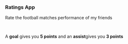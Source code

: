 ### Ratings App

Rate the football matches performance of my friends <br>


<br>

A <b>goal</b> gives you <b>5 points</b> and an <b>assist</b>gives you <b>3 points</b>
